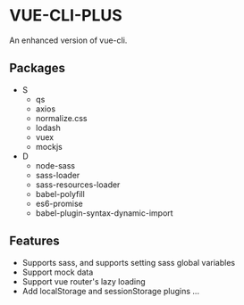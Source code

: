 # VUE-CLI-PLUS

An enhanced version of vue-cli.

## Packages

* S
  * qs
  * axios
  * normalize.css
  * lodash
  * vuex
  * mockjs
* D
  * node-sass
  * sass-loader
  * sass-resources-loader
  * babel-polyfill
  * es6-promise
  * babel-plugin-syntax-dynamic-import

## Features

- Supports sass, and supports setting sass global variables
- Support mock data
- Support vue router's lazy loading
- Add localStorage and sessionStorage plugins
...
